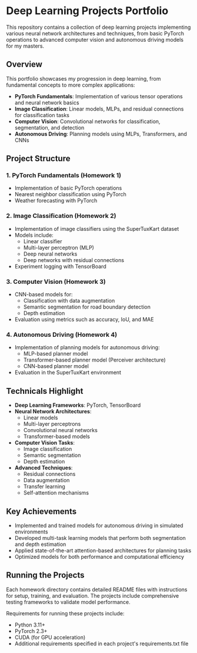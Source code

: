 # Deep Learning Projects Portfolio

This repository contains a collection of deep learning projects implementing various neural network architectures and techniques, from basic PyTorch operations to advanced computer vision and autonomous driving models for my masters.

## Overview

This portfolio showcases my progression in deep learning, from fundamental concepts to more complex applications:

- **PyTorch Fundamentals**: Implementation of various tensor operations and neural network basics
- **Image Classification**: Linear models, MLPs, and residual connections for classification tasks
- **Computer Vision**: Convolutional networks for classification, segmentation, and detection
- **Autonomous Driving**: Planning models using MLPs, Transformers, and CNNs

## Project Structure

### 1. PyTorch Fundamentals (Homework 1)
- Implementation of basic PyTorch operations
- Nearest neighbor classification using PyTorch
- Weather forecasting with PyTorch

### 2. Image Classification (Homework 2)
- Implementation of image classifiers using the SuperTuxKart dataset
- Models include:
  - Linear classifier
  - Multi-layer perceptron (MLP)
  - Deep neural networks
  - Deep networks with residual connections
- Experiment logging with TensorBoard

### 3. Computer Vision (Homework 3)
- CNN-based models for:
  - Classification with data augmentation
  - Semantic segmentation for road boundary detection
  - Depth estimation
- Evaluation using metrics such as accuracy, IoU, and MAE

### 4. Autonomous Driving (Homework 4)
- Implementation of planning models for autonomous driving:
  - MLP-based planner model
  - Transformer-based planner model (Perceiver architecture)
  - CNN-based planner model
- Evaluation in the SuperTuxKart environment

## Technicals Highlight

- **Deep Learning Frameworks**: PyTorch, TensorBoard
- **Neural Network Architectures**: 
  - Linear models
  - Multi-layer perceptrons
  - Convolutional neural networks
  - Transformer-based models
- **Computer Vision Tasks**:
  - Image classification
  - Semantic segmentation
  - Depth estimation
- **Advanced Techniques**:
  - Residual connections
  - Data augmentation
  - Transfer learning
  - Self-attention mechanisms

## Key Achievements

- Implemented and trained models for autonomous driving in simulated environments
- Developed multi-task learning models that perform both segmentation and depth estimation
- Applied state-of-the-art attention-based architectures for planning tasks
- Optimized models for both performance and computational efficiency

## Running the Projects

Each homework directory contains detailed README files with instructions for setup, training, and evaluation. The projects include comprehensive testing frameworks to validate model performance.

Requirements for running these projects include:
- Python 3.11+
- PyTorch 2.3+
- CUDA (for GPU acceleration)
- Additional requirements specified in each project's requirements.txt file 